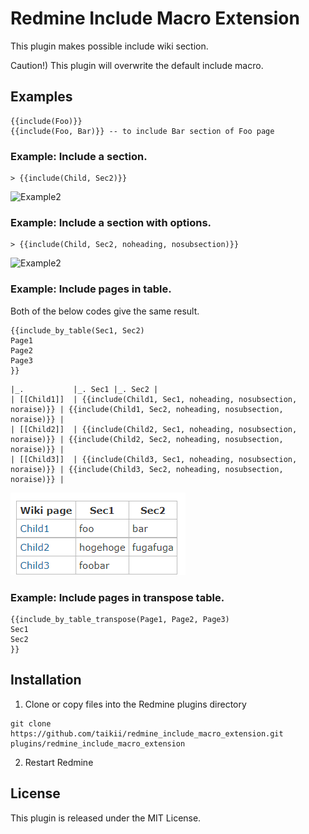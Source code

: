 # Redmine Include Macro Extension

This plugin makes possible include wiki section.

Caution!) This plugin will overwrite the default include macro.

## Examples

```
{{include(Foo)}}
{{include(Foo, Bar)}} -- to include Bar section of Foo page
```

### Example: Include a section.

```
> {{include(Child, Sec2)}}
```
![Example2](doc/images/example_1.png)

### Example: Include a section with options.

```
> {{include(Child, Sec2, noheading, nosubsection)}}
```
![Example2](doc/images/example_2.png)

### Example: Include pages in table.

Both of the below codes give the same result.

```
{{include_by_table(Sec1, Sec2)
Page1
Page2
Page3
}}
```

```
|_.           |_. Sec1 |_. Sec2 |
| [[Child1]]  | {{include(Child1, Sec1, noheading, nosubsection, noraise)}} | {{include(Child1, Sec2, noheading, nosubsection, noraise)}} |
| [[Child2]]  | {{include(Child2, Sec1, noheading, nosubsection, noraise)}} | {{include(Child2, Sec2, noheading, nosubsection, noraise)}} |
| [[Child3]]  | {{include(Child3, Sec1, noheading, nosubsection, noraise)}} | {{include(Child3, Sec2, noheading, nosubsection, noraise)}} |
```
![Example2](doc/images/example_3.png)

### Example: Include pages in transpose table.

```
{{include_by_table_transpose(Page1, Page2, Page3)
Sec1
Sec2
}}
```

## Installation
1. Clone or copy files into the Redmine plugins directory
  ```
  git clone https://github.com/taikii/redmine_include_macro_extension.git plugins/redmine_include_macro_extension
  ```
2. Restart Redmine

## License
This plugin is released under the MIT License.
